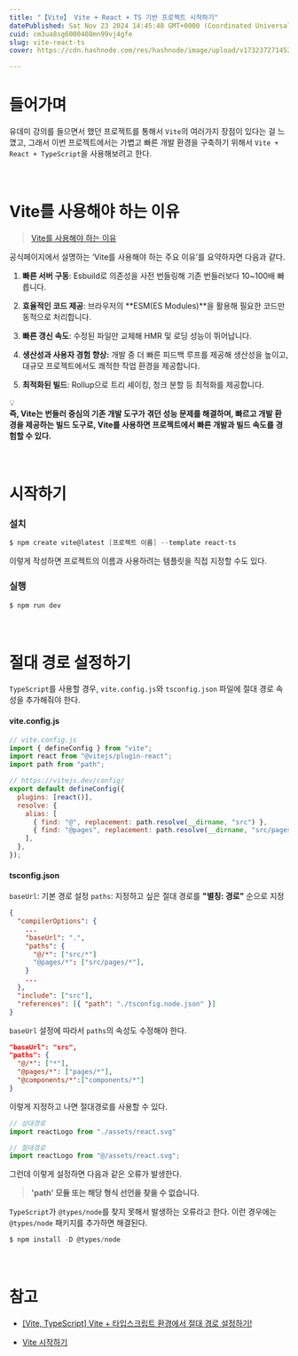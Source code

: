 ```yaml
---
title: "【Vite】 Vite + React + TS 기반 프로젝트 시작하기"
datePublished: Sat Nov 23 2024 14:45:48 GMT+0000 (Coordinated Universal Time)
cuid: cm3ua8sg6000408mn99vj4gfe
slug: vite-react-ts
cover: https://cdn.hashnode.com/res/hashnode/image/upload/v1732372714528/013c03ec-1648-4d2b-95d1-e46d8edc0e89.png

---
```


# 들어가며

유데미 강의를 들으면서 했던 프로젝트를 통해서 `Vite`의 여러가지 장점이 있다는 걸 느꼈고, 그래서 이번 프로젝트에서는 가볍고 빠른 개발 환경을 구축하기 위해서 `Vite + React + TypeScript`을 사용해보려고 한다.

ㅤ

# Vite를 사용해야 하는 이유

> [Vite를 사용해야 하는 이유](https://ko.vitejs.dev/guide/why.html)

공식페이지에서 설명하는 ‘Vite를 사용해야 하는 주요 이유’를 요약하자면 다음과 같다.

1. **빠른 서버 구동**: Esbuild로 의존성을 사전 번들링해 기존 번들러보다 10~100배 빠릅니다.
    
2. **효율적인 코드 제공**: 브라우저의 \*\*ESM(ES Modules)\*\*을 활용해 필요한 코드만 동적으로 처리합니다.
    
3. **빠른 갱신 속도**: 수정된 파일만 교체해 HMR 및 로딩 성능이 뛰어납니다.
    
4. **생산성과 사용자 경험 향상:** 개발 중 더 빠른 피드백 루프를 제공해 생산성을 높이고, 대규모 프로젝트에서도 쾌적한 작업 환경을 제공합니다.
    
5. **최적화된 빌드**: Rollup으로 트리 셰이킹, 청크 분할 등 최적화를 제공합니다.
    

<div data-node-type="callout">
<div data-node-type="callout-emoji">💡</div>
<div data-node-type="callout-text"><strong>즉, Vite는 번들러 중심의 기존 개발 도구가 겪던 성능 문제를 해결하며, 빠르고 개발 환경을 제공하는 빌드 도구로, Vite를 사용하면 프로젝트에서 빠른 개발과 빌드 속도를 경험할 수 있다.</strong></div>
</div>

ㅤ

# 시작하기

### 설치

```powershell
$ npm create vite@latest [프로젝트 이름] --template react-ts
```

이렇게 작성하면 프로젝트의 이름과 사용하려는 템플릿을 직접 지정할 수도 있다.

### 실행

```powershell
$ npm run dev
```

ㅤ

# 절대 경로 설정하기

`TypeScript`를 사용할 경우, `vite.config.js`와 `tsconfig.json` 파일에 절대 경로 속성을 추가해줘야 한다.

#### vite.config.js

```javascript
// vite.config.js
import { defineConfig } from "vite";
import react from "@vitejs/plugin-react";
import path from "path";

// https://vitejs.dev/config/
export default defineConfig({
  plugins: [react()],
  resolve: {
    alias: [
      { find: "@", replacement: path.resolve(__dirname, "src") },
      { find: "@pages", replacement: path.resolve(__dirname, "src/pages") },
    ],
  },
});
```

#### tsconfig.json

`baseUrl`: 기본 경로 설정 `paths`: 지정하고 싶은 절대 경로를 **"별칭: 경로"** 순으로 지정

```json
{
  "compilerOptions": {
    ...
    "baseUrl": ".",
    "paths": {
      "@/*": ["src/*"]
      "@pages/*": ["src/pages/*"],
    }
    ...
  },
  "include": ["src"],
  "references": [{ "path": "./tsconfig.node.json" }]
}
```

`baseUrl` 설정에 따라서 `paths`의 속성도 수정해야 한다.

```json
"baseUrl": "src",
"paths": {
  "@/*": ["*"],
  "@pages/*": ["pages/*"],
  "@components/*":["components/*"]
}
```

이렇게 지정하고 나면 절대경로를 사용할 수 있다.

```javascript
// 상대경로
import reactLogo from "./assets/react.svg"

// 절대경로
import reactLogo from "@/assets/react.svg";
```

그런데 이렇게 설정하면 다음과 같은 오류가 발생한다.

> **'path' 모듈 또는 해당 형식 선언을 찾을 수 없습니다.**

`TypeScript`가 `@types/node`를 찾지 못해서 발생하는 오류라고 한다. 이런 경우에는 `@types/node` 패키지를 추가하면 해결된다.

```powershell
$ npm install -D @types/node
```

ㅤ

# 참고

* [\[Vite, TypeScript\] Vite + 타입스크립트 환경에서 절대 경로 설정하기!](https://shape-coding.tistory.com/entry/Vite-TypeScript-Vite-%ED%83%80%EC%9E%85%EC%8A%A4%ED%81%AC%EB%A6%BD%ED%8A%B8-%ED%99%98%EA%B2%BD%EC%97%90%EC%84%9C-%EC%A0%88%EB%8C%80-%EA%B2%BD%EB%A1%9C-%EC%84%A4%EC%A0%95%ED%95%98%EA%B8%B0)
    
* [Vite 시작하기](https://ko.vitejs.dev/guide/)
    

ㅤ